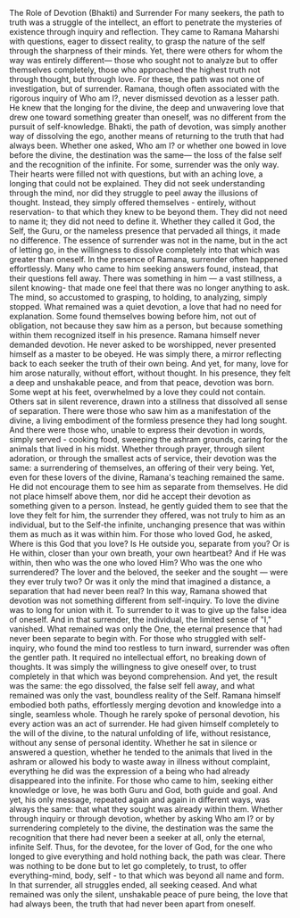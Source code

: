 The Role of Devotion (Bhakti) and Surrender
For many seekers, the path to truth was a struggle of the intellect, an effort to penetrate the mysteries of existence through inquiry and reflection. They came to Ramana Maharshi with questions, eager to dissect reality, to grasp the nature of the self through the sharpness of their minds. Yet, there were others for whom the way was entirely different— those who sought not to analyze but to offer themselves completely, those who approached the highest truth not through thought, but through love. For these, the path was not one of investigation, but of surrender.
Ramana, though often associated with the rigorous inquiry of Who am I?, never dismissed devotion as a lesser path. He knew that the longing for the divine, the deep and unwavering love that drew one toward something greater than oneself, was no different from the pursuit of self-knowledge. Bhakti, the path of devotion, was simply another way of dissolving the ego, another means of returning to the truth that had always been. Whether one asked, Who am I? or whether one bowed in love before the divine, the destination was the same— the loss of the false self and the recognition of the infinite.
For some, surrender was the only way. Their hearts were filled not with questions, but with an aching love, a longing that could not be explained. They did not seek understanding through the mind, nor did they struggle to peel away the illusions of thought. Instead, they simply offered themselves - entirely, without reservation- to that which they knew to be beyond them. They did not need to name it; they did not need to define it. Whether they called it God, the Self, the Guru, or the nameless presence that pervaded all things, it made no difference. The essence of surrender was not in the name, but in the act of letting go, in the willingness to dissolve completely into that which was greater than oneself.
In the presence of Ramana, surrender often happened effortlessly. Many who came to him seeking answers found, instead, that their questions fell away. There was something in him — a vast stillness, a silent knowing- that made one feel that there was no longer anything to ask. The mind, so accustomed to grasping, to holding, to analyzing, simply stopped. What remained was a quiet devotion, a love that had no need for explanation. Some found themselves bowing before him, not out of obligation, not because they saw him as a person, but because something within them recognized itself in his presence.
Ramana himself never demanded devotion. He never asked to be worshipped, never presented himself as a master to be obeyed. He was simply there, a mirror reflecting back to each seeker the truth of their own being. And yet, for many, love for him arose naturally, without effort, without thought. In his presence, they felt a deep and unshakable peace, and from that peace, devotion was born.
Some wept at his feet, overwhelmed by a love they could not contain. Others sat in silent reverence, drawn into a stillness that dissolved all sense of separation. There were those who saw him as a manifestation of the divine, a living embodiment of the formless presence they had long sought. And there were those who, unable to express their devotion in words, simply served - cooking food, sweeping the ashram grounds, caring for the animals that lived in his midst. Whether through prayer, through silent adoration, or through the smallest acts of service, their devotion was the same: a surrendering of themselves, an offering of their very being.
Yet, even for these lovers of the divine, Ramana's teaching remained the same. He did not encourage them to see him as separate from themselves. He did not place himself above them, nor did he accept their devotion as something given to a person. Instead, he gently guided them to see that the love they felt for him, the surrender they offered, was not truly to him as an individual, but to the Self-the infinite, unchanging presence that was within them as much as it was within him.
For those who loved God, he asked, Where is this God that you love? Is He outside you, separate from you? Or is He within, closer than your own breath, your own heartbeat? And if He was within, then who was the one who loved Him? Who was the one who surrendered? The lover and the beloved, the seeker and the sought — were they ever truly two? Or was it only the mind that imagined a distance, a separation that had never been real?
In this way, Ramana showed that devotion was not something different from self-inquiry. To love the divine was to long for union with it. To surrender to it was to give up the false idea of oneself. And in that surrender, the individual, the limited sense of "I," vanished. What remained was only the One, the eternal presence that had never been separate to begin with.
For those who struggled with self-inquiry, who found the mind too restless to turn inward, surrender was often the gentler path. It required no intellectual effort, no breaking down of thoughts. It was simply the willingness to give oneself over, to trust completely in that which was beyond comprehension. And yet, the result was the same: the ego dissolved, the false self fell away, and what remained was only the vast, boundless reality of the Self.
Ramana himself embodied both paths, effortlessly merging devotion and knowledge into a single, seamless whole. Though he rarely spoke of personal devotion, his every action was an act of surrender. He had given himself completely to the will of the divine, to the natural unfolding of life, without resistance, without any sense of personal identity. Whether he sat in silence or answered a question, whether he tended to the animals that lived in the ashram or allowed his body to waste away in illness without complaint, everything he did was the expression of a being who had already disappeared into the infinite.
For those who came to him, seeking either knowledge or love, he was both Guru and God, both guide and goal. And yet, his only message, repeated again and again in different ways, was always the same: that what they sought was already within them. Whether through inquiry or through devotion, whether by asking Who am I? or by surrendering completely to the divine, the destination was the same the recognition that there had never been a seeker at all, only the eternal, infinite Self.
Thus, for the devotee, for the lover of God, for the one who longed to give everything and hold nothing back, the path was clear. There was nothing to be done but to let go completely, to trust, to offer everything-mind, body, self - to that which was beyond all name and form. In that surrender, all struggles ended, all seeking ceased. And what remained was only the silent, unshakable peace of pure being, the love that had always been, the truth that had never been apart from oneself.
